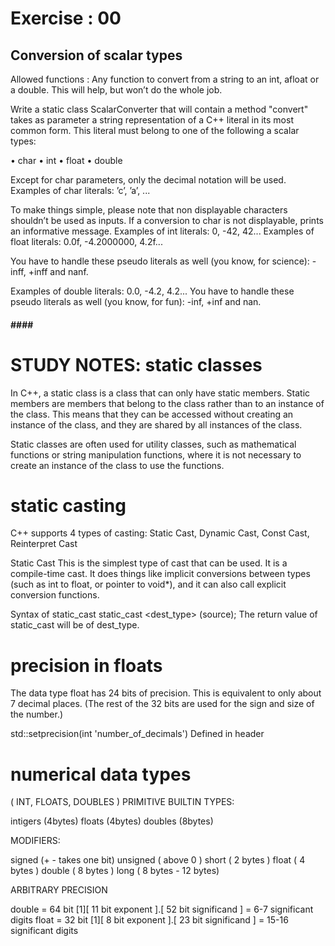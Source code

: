
# Exercise : 00
## Conversion of scalar types

Allowed functions : 
Any function to convert from a string to an int, afloat or a double. 
This will help, but won’t do the whole job.

Write a static class ScalarConverter that will contain a method "convert" takes as
parameter a string representation of a C++ literal in its most common form. This literal
must belong to one of the following a scalar types:

• char
• int
• float
• double

Except for char parameters, only the decimal notation will be used.
Examples of char literals: ’c’, ’a’, ...

To make things simple, please note that non displayable characters shouldn’t be used as
inputs. If a conversion to char is not displayable, prints an informative message.
Examples of int literals: 0, -42, 42...
Examples of float literals: 0.0f, -4.2000000, 4.2f...

You have to handle these pseudo literals as well (you know, for science): -inff, +inff
and nanf.

Examples of double literals: 0.0, -4.2, 4.2...
You have to handle these pseudo literals as well (you know, for fun): -inf, +inf and nan.


#### #### ####

# STUDY NOTES: static classes

In C++, a static class is a class that can only have static members. Static members are members that belong to the class rather than to an instance of the class. This means that they can be accessed without creating an instance of the class, and they are shared by all instances of the class. 

Static classes are often used for utility classes, such as mathematical functions or string manipulation functions, where it is not necessary to create an instance of the class to use the functions.


# static casting

C++ supports 4 types of casting: Static Cast, Dynamic Cast, Const Cast, Reinterpret Cast

Static Cast
This is the simplest type of cast that can be used. It is a compile-time cast. 
It does things like implicit conversions between types (such as int to float, 
or pointer to void*), and it can also call explicit conversion functions.

Syntax of static_cast
static_cast <dest_type> (source);
The return value of static_cast will be of dest_type.


# precision in floats

The data type float has 24 bits of precision. 
This is equivalent to only about 7 decimal places. 
(The rest of the 32 bits are used for the sign and size of the number.)

std::setprecision(int 'number_of_decimals') 
Defined in header <iomanip>



# numerical data types 

( INT, FLOATS, DOUBLES )
PRIMITIVE BUILTIN TYPES:

intigers (4bytes)
floats (4bytes)
doubles (8bytes)

MODIFIERS:

signed (+ - takes one bit)
unsigned ( above 0 )
short ( 2 bytes )
float ( 4 bytes )
double ( 8 bytes )
long ( 8 bytes - 12 bytes)

ARBITRARY PRECISION

double = 64 bit [1][ 11 bit exponent ].[ 52 bit significand ] =  6-7 significant digits
float  = 32 bit [1][ 8 bit exponent ].[ 23 bit significand ] = 15-16 significant digits

